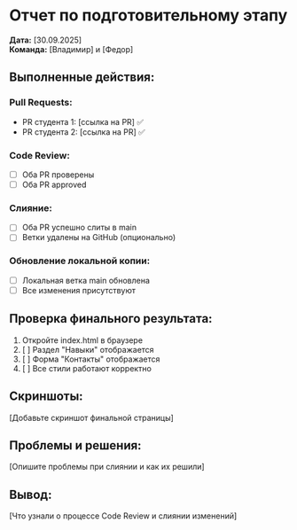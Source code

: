 # Отчет по подготовительному этапу

**Дата:** [30.09.2025]  
**Команда:** [Владимир] и [Федор]

## Выполненные действия:

### Pull Requests:
- PR студента 1: [ссылка на PR] ✅
- PR студента 2: [ссылка на PR] ✅

### Code Review:
- [ ] Оба PR проверены
- [ ] Оба PR approved

### Слияние:
- [ ] Оба PR успешно слиты в main
- [ ] Ветки удалены на GitHub (опционально)

### Обновление локальной копии:
- [ ] Локальная ветка main обновлена
- [ ] Все изменения присутствуют

## Проверка финального результата:
1. Откройте index.html в браузере
2. [ ] Раздел "Навыки" отображается
3. [ ] Форма "Контакты" отображается
4. [ ] Все стили работают корректно

## Скриншоты:
[Добавьте скриншот финальной страницы]

## Проблемы и решения:
[Опишите проблемы при слиянии и как их решили]

## Вывод:
[Что узнали о процессе Code Review и слиянии изменений]